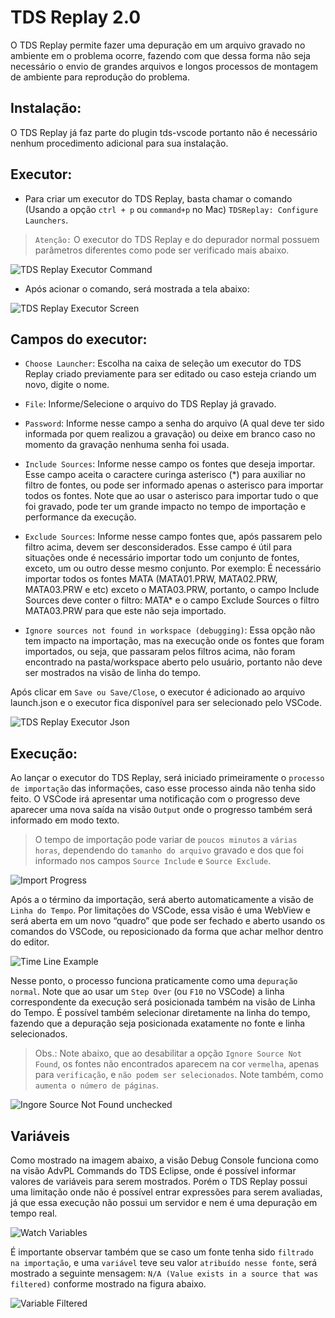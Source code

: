 # TDS Replay 2.0

O TDS Replay permite fazer uma depuração em um arquivo gravado no ambiente em o problema ocorre, fazendo com que dessa forma não seja necessário o envio de grandes arquivos e longos processos de montagem de ambiente para reprodução do problema.

## Instalação:

O TDS Replay já faz parte do plugin tds-vscode portanto não é necessário nenhum procedimento adicional para sua instalação.

## Executor:

* Para criar um executor do TDS Replay, basta chamar o comando (Usando a opção `ctrl + p` ou `command+p` no Mac) `TDSReplay: Configure Launchers`.
 > `Atenção:` O executor do TDS Replay e do depurador normal possuem parâmetros diferentes como pode ser verificado mais abaixo.

 ![TDS Replay Executor Command](https://raw.githubusercontent.com/totvs/tds-vscode/dev/imagens/TDSReplay/LauncherCommand.PNG)

 * Após acionar o comando, será mostrada a tela abaixo:

 ![TDS Replay Executor Screen](https://raw.githubusercontent.com/totvs/tds-vscode/dev/imagens/TDSReplay/LaunchConfigScreen.PNG)


## Campos do executor:

* `Choose Launcher`: Escolha na caixa de seleção um executor do TDS Replay criado previamente para ser editado ou caso esteja criando um novo, digite o nome.

* `File`: Informe/Selecione o arquivo do TDS Replay já gravado.

* `Password`: Informe nesse campo a senha do arquivo (A qual deve ter sido informada por quem realizou a gravação) ou deixe em branco caso no momento da gravação nenhuma senha foi usada.

* `Include Sources`: Informe nesse campo os fontes que deseja importar. Esse campo aceita o caractere curinga asterisco (*) para auxiliar no filtro de fontes, ou pode ser informado apenas o asterisco para importar todos os fontes. Note que ao usar o asterisco para importar tudo o que foi gravado, pode ter um grande impacto no tempo de importação e performance da execução.

* `Exclude Sources`: Informe nesse campo fontes que, após passarem pelo filtro acima, devem ser desconsiderados. Esse campo é útil para situações onde é necessário importar todo um conjunto de fontes, exceto, um ou outro desse mesmo conjunto. Por exemplo: É necessário importar todos os fontes MATA (MATA01.PRW, MATA02.PRW, MATA03.PRW e etc) exceto o MATA03.PRW, portanto, o campo Include Sources deve conter o filtro: MATA* e o campo Exclude Sources o filtro MATA03.PRW para que este não seja importado.

* `Ignore sources not found in workspace (debugging)`: Essa opção não tem impacto na importação, mas na execução onde os fontes que foram importados, ou seja, que passaram pelos filtros acima, não foram encontrado na pasta/workspace aberto pelo usuário, portanto não deve ser mostrados na visão de linha do tempo.

Após clicar em `Save ou Save/Close`, o executor é adicionado ao arquivo launch.json e o executor fica disponível para ser selecionado pelo VSCode.

 ![TDS Replay Executor Json](https://raw.githubusercontent.com/totvs/tds-vscode/dev/imagens/TDSReplay/LauncherJson.PNG)


## Execução:

Ao lançar o executor do TDS Replay, será iniciado primeiramente o `processo de importação` das informações, caso esse processo ainda não tenha sido feito. O VSCode irá apresentar uma notificação com o progresso deve aparecer uma nova saída na visão `Output` onde o progresso também será informado em modo texto.

> O tempo de importação pode variar de `poucos minutos` a `várias horas`, dependendo do `tamanho do arquivo` gravado e dos que foi informado nos campos `Source Include` e `Source Exclude`.

 ![Import Progress](https://raw.githubusercontent.com/totvs/tds-vscode/dev/imagens/TDSReplay/ImportProgress.PNG)

 Após a o término da importação, será aberto automaticamente a visão de `Linha do Tempo`. Por limitações do VSCode, essa visão é uma WebView e será aberta em um novo “quadro” que pode ser fechado e aberto usando os comandos do VSCode, ou reposicionado da forma que achar melhor dentro do editor.

  ![Time Line Example](https://raw.githubusercontent.com/totvs/tds-vscode/dev/imagens/TDSReplay/TimeLineExample1.PNG)

  Nesse ponto, o processo funciona praticamente como uma `depuração normal`. Note que ao usar um `Step Over` (ou `F10` no VSCode) a linha correspondente da execução será posicionada também na visão de Linha do Tempo. É possível também selecionar diretamente na linha do tempo, fazendo que a depuração seja posicionada exatamente no fonte e linha selecionados.

> Obs.: Note abaixo, que ao desabilitar a opção `Ignore Source Not Found`, os fontes não encontrados aparecem na cor `vermelha`, apenas para `verificação`, e `não podem ser selecionados`. Note também, como `aumenta o número de páginas`.


 ![Ingore Source Not Found unchecked](https://raw.githubusercontent.com/totvs/tds-vscode/dev/imagens/TDSReplay/TimeLineView-IgnoreSourceNotFoundUnchecked.PNG)

 ## Variáveis

 Como mostrado na imagem abaixo, a visão Debug Console funciona como na visão AdvPL Commands do TDS Eclipse, onde é possível informar valores de variáveis para serem mostrados. Porém o TDS Replay possui uma limitação onde não é possível entrar expressões para serem avaliadas, já que essa execução não possui um servidor e nem é uma depuração em tempo real.

   ![Watch Variables](https://raw.githubusercontent.com/totvs/tds-vscode/dev/imagens/TDSReplay/WatchViewAndDebugConsole.PNG)

   É importante observar também que se caso um fonte tenha sido `filtrado na importação`, e uma `variável` teve seu valor `atribuído nesse fonte`, será mostrado a seguinte mensagem: `N/A (Value exists in a source that was filtered)` conforme mostrado na figura abaixo.

![Variable Filtered](https://raw.githubusercontent.com/totvs/tds-vscode/dev/imagens/TDSReplay/VariableFilteredEx.PNG)





